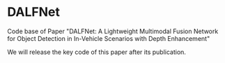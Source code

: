 # DALFNet
Code base of Paper "DALFNet: A Lightweight Multimodal Fusion Network for Object Detection in In-Vehicle Scenarios with Depth Enhancement"

We will release the key code of this paper after its publication.
